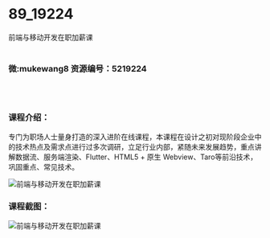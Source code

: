 # 89_19224
前端与移动开发在职加薪课
<br/></br>
<h3>微:mukewang8 资源编号：5219224</h3>
<br/></br>
<h3>课程介绍：</h3>
<p>专门为职场人士量身打造的深入进阶在线课程，本课程在设计之初对现阶段企业中的技术热点及需求点进行过多次调研，立足行业内部，紧随未来发展趋势，重点讲解数据流、服务端渲染、Flutter、HTML5 + 原生 Webview、Taro等前沿技术，巩固重点、常见技术。</p>
<p><img src="https://www.ko996.com/wp-content/uploads/img/2021/03/1-102-300x188.png" alt="前端与移动开发在职加薪课"></p>
<div class="info-desc">
<h3>课程截图：</h3>
<p><img src="https://www.ko996.com/wp-content/uploads/img/2021/03/2-105.png" alt="前端与移动开发在职加薪课"></p>


			
</div>
